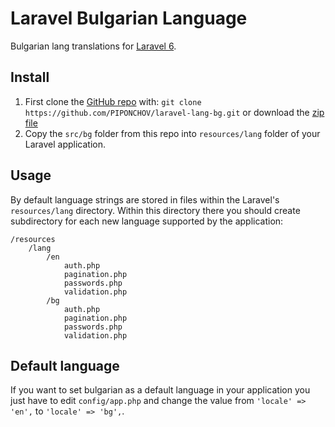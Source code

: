 # Laravel Bulgarian Language

Bulgarian lang translations for [Laravel 6](https://laravel.com).

## Install

1. First clone the [GitHub repo](https://github.com/PIPONCHOV/laravel-lang-bg/) with: 
`git clone https://github.com/PIPONCHOV/laravel-lang-bg.git` or download the [zip file](https://github.com/PIPONCHOV/laravel-lang-bg/archive/master.zip)
2. Copy the `src/bg` folder from this repo into `resources/lang` folder of your Laravel application.


## Usage

By default language strings are stored in files within the Laravel's `resources/lang` directory. Within this directory there you should create subdirectory for each new language supported by the application:

```
/resources
    /lang
        /en
            auth.php
            pagination.php
            passwords.php
            validation.php
        /bg
            auth.php
            pagination.php
            passwords.php
            validation.php
```

## Default language

If you want to set bulgarian as a default language in your application you just have to edit `config/app.php` and change the value from `'locale' => 'en',` to `'locale' => 'bg',`.
